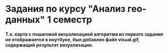 # Задания по курсу "Анализ гео-данных" 1 семестр
#### Т.к. карта с пошаговой визуализацией алгоритма из первого задания не отображается в ноутбуке, был добавлен файл visual.gif, содержащий результат визуализации.
